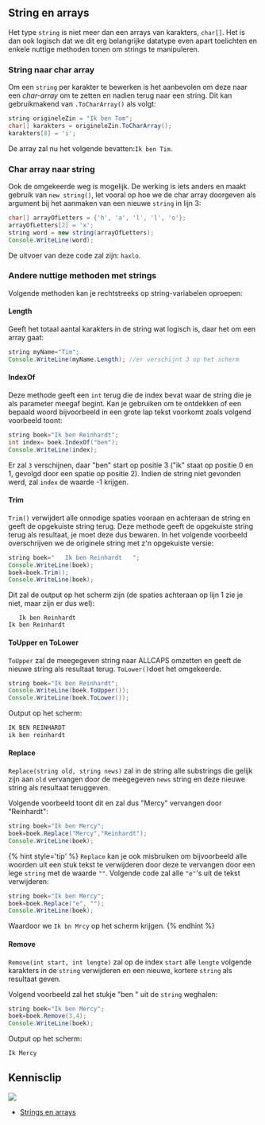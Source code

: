 ## String en arrays

Het type ``string`` is niet meer dan een arrays van karakters, ``char[]``. Het is dan ook logisch dat we dit erg belangrijke datatype even apart toelichten en enkele nuttige methoden tonen om strings te manipuleren.

### String naar char array

 Om een ``string`` per karakter te bewerken is het aanbevolen om deze naar een *char-array* om te zetten en nadien terug naar een string. Dit kan gebruikmakend van ``.ToCharArray()`` als volgt:

```java
string origineleZin = "Ik ben Tom";
char[] karakters = origineleZin.ToCharArray();
karakters[8] = 'i';
```

De array zal nu het volgende bevatten:``Ik ben Tim``.

### Char array naar string

Ook de omgekeerde weg is mogelijk. De werking is iets anders en maakt gebruik van ``new string()``, let vooral op hoe we de char array doorgeven als argument bij het aanmaken van een nieuwe ``string`` in lijn 3:

```java
char[] arrayOfLetters = {'h', 'a', 'l', 'l', 'o'};
arrayOfLetters[2] = 'x';
string word = new string(arrayOfLetters);
Console.WriteLine(word);
```

De uitvoer van deze code zal zijn: ``haxlo``.

### Andere nuttige methoden met strings

Volgende methoden kan je rechtstreeks op string-variabelen oproepen:

#### Length
Geeft  het totaal aantal karakters in de string wat logisch is, daar het om een array gaat:

```java
string myName="Tim";
Console.WriteLine(myName.Length); //er verschijnt 3 op het scherm
```

<!---{pagebreak} --->

#### IndexOf

Deze methode geeft  een ``int`` terug die de index bevat waar de string die je als parameter meegaf begint. Kan je gebruiken om te ontdekken of een bepaald woord bijvoorbeeld in een grote lap tekst voorkomt zoals volgend voorbeeld toont:

```java
string boek="Ik ben Reinhardt";
int index= boek.IndexOf("ben");
Console.WriteLine(index); 
```
Er zal ``3`` verschijnen, daar "ben" start op positie 3 ("ik" staat op positie 0 en 1, gevolgd door een spatie op positie 2). Indien de string niet gevonden werd, zal ``index`` de waarde -1 krijgen.

#### Trim

``Trim()`` verwijdert alle onnodige spaties vooraan en achteraan de string en geeft de opgekuiste string terug. Deze methode geeft de opgekuiste string terug als resultaat, je moet deze dus bewaren. In het volgende voorbeeld overschrijven we de originele string met z'n opgekuiste versie:

```java
string boek="   Ik ben Reinhardt   ";
Console.WriteLine(boek);
boek=boek.Trim();
Console.WriteLine(boek);
```

Dit zal de output op het scherm zijn (de spaties achteraan op lijn 1 zie je niet, maar zijn er dus wel):

<!---{line-numbers:false}--->
```text
   Ik ben Reinhardt   
Ik ben Reinhardt
```

#### ToUpper en ToLower

``ToUpper`` zal de meegegeven string naar ALLCAPS omzetten en geeft de nieuwe string als resultaat terug. ``ToLower()``doet het omgekeerde.

```java
string boek="Ik ben Reinhardt";
Console.WriteLine(boek.ToUpper());
Console.WriteLine(boek.ToLower());
```

Output op het scherm:

<!---{line-numbers:false}--->
```java
IK BEN REINHARDT
ik ben reinhardt
```

#### Replace

``Replace(string old, string news)`` zal in de string alle substrings die gelijk zijn aan ``old`` vervangen door de meegegeven ``news`` string en deze nieuwe string als resultaat teruggeven. 

Volgende voorbeeld toont dit en zal dus "Mercy" vervangen door "Reinhardt":

```java
string boek="Ik ben Mercy";
boek=boek.Replace("Mercy","Reinhardt");
Console.WriteLine(boek);
```

{% hint style='tip' %}
``Replace`` kan je ook misbruiken om bijvoorbeeld alle woorden uit een stuk tekst te verwijderen door deze te vervangen door een lege ``string`` met de waarde ``""``. Volgende code zal alle ``"e"``'s uit de tekst verwijderen:

```java
string boek="Ik ben Mercy";
boek=boek.Replace("e", "");
Console.WriteLine(boek);
```

Waardoor we ``Ik bn Mrcy`` op het scherm krijgen.
{% endhint %}

#### Remove

``Remove(int start, int lengte)`` zal op de index ``start`` alle ``lengte`` volgende karakters in de ``string`` verwijderen en een nieuwe, kortere ``string`` als resultaat geven.

Volgend voorbeeld zal het stukje "ben " uit de ``string`` weghalen:

```java
string boek="Ik ben Mercy";
boek=boek.Remove(3,4);
Console.WriteLine(boek);
```

Output op het scherm:

<!---{line-numbers:false}--->
```java
Ik Mercy
```




<!---NOBOOKSTART--->
## Kennisclip
![](../assets/infoclip.png)
* [Strings en arrays](https://ap.cloud.panopto.eu/Panopto/Pages/Viewer.aspx?id=831314ae-c35f-4d6e-b7c0-ac54007d7abe)

<!---NOBOOKEND--->